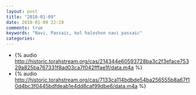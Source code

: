 ```yaml
---
layout: post
title: "2010-01-09"
date: 2010-01-09 22:19
comments: true
keywords: "Navi, Passaic, kol haloshon navi passaic" 
categories: 
---
```


 * {% audio http://historic.torahstream.org/cas/214344e60593728ba3c2f3eface75329a825ba767331f8ad03ca7f042fffae1f/data.m4a %}
 * {% audio http://historic.torahstream.org/cas/7133ca114bdbde54ba256555b8a67f10d4bc3f0445bdfdeab1e4dd8caf99dbe6/data.m4a %}

